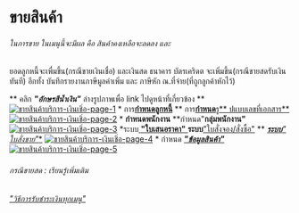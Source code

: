 # ขายสินค้า

######  ในการขาย ในเมนุนี้จะมีผล คือ สินค้าคงเหลือจะลดลง และ
ยอดลูกหนี้จะเพื่มขึ้น(กรณีขายเงินเชื่อ) และเงินสด ธนาคาร บัตรเคริดต
จะเพิ่มขึ้น(กรณีขายสดรับเงินทันที) อีกทั้ง บันทึกรายงานภาษีมูลค่าเพิ่ม และ
ภาษีหัก ณ.ที่จ่าย(ที่ถูกลูกค้าหักไว้)

** คลิก  _**"อักษรสีน้ำเงิน"**_ ล่างรูปภาพเพื่อ link ไปดูหน้าที่เกี่ยวข้อง **
[![ขายสินค้าบริการ-เงินเชิ่อ-page-1](/images/ขายสินค้าบริการ-เงินเชิ่อ-page-1.jpg)](/images/ขายสินค้าบริการ-เงินเชิ่อ-page-1.jpg) *
การ[**กำหนดลูกหนี้**](http://www.smlaccount.com/manual/?page_id=992) **
การ[**กำหนด**รู**
ปแบบเลขที่เอกสาร**](http://www.smlaccount.com/manual/?page_id=416)
[![ขายสินค้าบริการ-เงินเชิ่อ-page-2](/images/ขายสินค้าบริการ-เงินเชิ่อ-page-2.jpg)](/images/ขายสินค้าบริการ-เงินเชิ่อ-page-2.jpg) *
**กำหนดพนักงาน** **กำหนด"**กลุ่มพนักงาน"**
[![ขายสินค้าบริการ-เงินเชิ่อ-page-3](/images/ขายสินค้าบริการ-เงินเชิ่อ-page-3.jpg)](/images/ขายสินค้าบริการ-เงินเชิ่อ-page-3.jpg) *ระบบ[
**"ใบเสนอราคา"** ](http://www.smlaccount.com/manual/?page_id=573)
**ระบบ**["ใบสั่งจอง/สั่งซื้อ"](http://www.smlaccount.com/manual/?page_id=577)
** [***ระบบ**" ใบสั่งขาย"**](http://www.smlaccount.com/manual/?page_id=581)
[![ขายสินค้าบริการ-เงินเชิ่อ-page-4](/images/ขายสินค้าบริการ-เงินเชิ่อ-page-4.jpg)](/images/ขายสินค้าบริการ-เงินเชิ่อ-page-4.jpg) * กำหนด
[_**"ข้อมูลสินค้า"**_](http://www.smlaccount.com/manual/?page_id=1089)
[![ขายสินค้าบริการ-เงินเชิ่อ-page-5](/images/ขายสินค้าบริการ-เงินเชิ่อ-page-5.jpg)](/images/ขายสินค้าบริการ-เงินเชิ่อ-page-5.jpg)

###### กรณีขายสด :  เรียนรู้เพิ่มเติม
_["วิธีการรับชำระเงินทุกเมนู"](http://www.smlaccount.com/manual/?page_id=365)_

  

